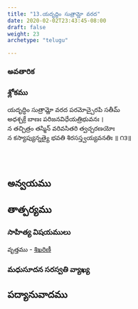 ```yaml
---
title: "13.యదృద్ధిం సుత్రామ్ణో వరద"
date: 2020-02-02T23:43:45-08:00
draft: false
weight: 23
archetype: "telugu"

---
```


### అవతారిక


### శ్లోకము

యదృద్ధిం సుత్రామ్ణో వరద పరమోచ్చైరపి సతీమ్
<br/>అధశ్చక్రే బాణః పరిజనవిధేయత్రిభువనః ।
<br/>న తచ్చిత్రం తస్మిన్ వరివసితరి త్వచ్చరణయోః
<br/>న కస్యాప్యున్నత్యై భవతి శిరసస్త్వయ్యవనతిః ॥ ౧౩॥
<br/>

<br/><br/>

## అన్వయము 


## తాత్పర్యము 


### సాహిత్య విషయములు 

వృత్తము   - [శిఖరిణీ](/sahitya-shaastra-parichaya/chandas-prakarana/08_shikharini/) 


### మధుసూదన సరస్వతి వ్యాఖ్య 


## పద్యానువాదము 

